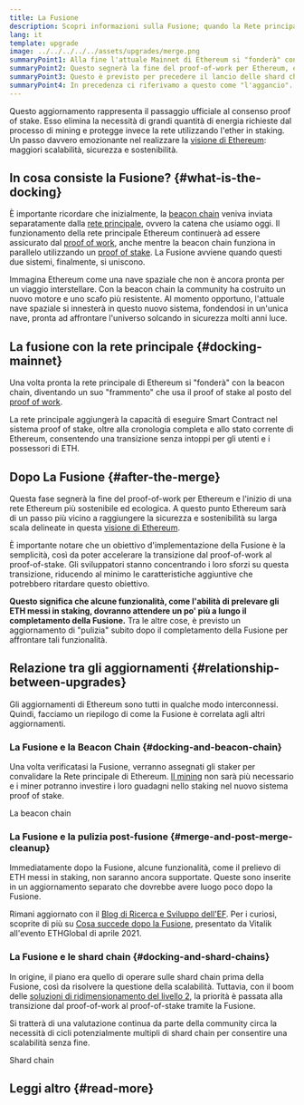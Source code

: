 ```yaml
---
title: La Fusione
description: Scopri informazioni sulla Fusione; quando la Rete principale di Ethereum si unisce al sistema di proof-of-stake coordinato della Beacon Chain.
lang: it
template: upgrade
image: ../../../../../assets/upgrades/merge.png
summaryPoint1: Alla fine l'attuale Mainnet di Ethereum si "fonderà" con il sistema proof-of-stake della Beacon Chain.
summaryPoint2: Questo segnerà la fine del proof-of-work per Ethereum, e la completa transizione al proof-of-stake.
summaryPoint3: Questo è previsto per precedere il lancio delle shard chains.
summaryPoint4: In precedenza ci riferivamo a questo come "l'aggancio".
---
```


<UpgradeStatus dateKey="page-upgrades-merge-date">
  Questo aggiornamento rappresenta il passaggio ufficiale al consenso proof of stake. Esso elimina la necessità di grandi quantità di energia richieste dal processo di mining e protegge invece la rete utilizzando l'ether in staking. Un passo davvero emozionante nel realizzare la <a href="/upgrades/vision/">visione di Ethereum</a>: maggiori scalabilità, sicurezza e sostenibilità.
</UpgradeStatus>

## In cosa consiste la Fusione? {#what-is-the-docking}

È importante ricordare che inizialmente, la [beacon chain](/upgrades/beacon-chain/) veniva inviata separatamente dalla [rete principale](/glossary/#mainnet), ovvero la catena che usiamo oggi. Il funzionamento della rete principale Ethereum continuerà ad essere assicurato dal [proof of work](/developers/docs/consensus-mechanisms/pow/), anche mentre la beacon chain funziona in parallelo utilizzando un [proof of stake](/developers/docs/consensus-mechanisms/pos/). La Fusione avviene quando questi due sistemi, finalmente, si uniscono.

Immagina Ethereum come una nave spaziale che non è ancora pronta per un viaggio interstellare. Con la beacon chain la community ha costruito un nuovo motore e uno scafo più resistente. Al momento opportuno, l'attuale nave spaziale si innesterà in questo nuovo sistema, fondendosi in un'unica nave, pronta ad affrontare l'universo solcando in sicurezza molti anni luce.

## La fusione con la rete principale {#docking-mainnet}

Una volta pronta la rete principale di Ethereum si "fonderà" con la beacon chain, diventando un suo "frammento" che usa il proof of stake al posto del [proof of work](/developers/docs/consensus-mechanisms/pow/).

La rete principale aggiungerà la capacità di eseguire Smart Contract nel sistema proof of stake, oltre alla cronologia completa e allo stato corrente di Ethereum, consentendo una transizione senza intoppi per gli utenti e i possessori di ETH.

## Dopo La Fusione {#after-the-merge}

Questa fase segnerà la fine del proof-of-work per Ethereum e l'inizio di una rete Ethereum più sostenibile ed ecologica. A questo punto Ethereum sarà di un passo più vicino a raggiungere la sicurezza e sostenibilità su larga scala delineate in questa [visione di Ethereum](/upgrades/vision/).

È importante notare che un obiettivo d'implementazione della Fusione è la semplicità, così da poter accelerare la transizione dal proof-of-work al proof-of-stake. Gli sviluppatori stanno concentrando i loro sforzi su questa transizione, riducendo al minimo le caratteristiche aggiuntive che potrebbero ritardare questo obiettivo.

**Questo significa che alcune funzionalità, come l'abilità di prelevare gli ETH messi in staking, dovranno attendere un po' più a lungo il completamento della Fusione.** Tra le altre cose, è previsto un aggiornamento di "pulizia" subito dopo il completamento della Fusione per affrontare tali funzionalità.

## Relazione tra gli aggiornamenti {#relationship-between-upgrades}

Gli aggiornamenti di Ethereum sono tutti in qualche modo interconnessi. Quindi, facciamo un riepilogo di come la Fusione è correlata agli altri aggiornamenti.

### La Fusione e la Beacon Chain {#docking-and-beacon-chain}

Una volta verificatasi la Fusione, verranno assegnati gli staker per convalidare la Rete principale di Ethereum. [Il mining](/developers/docs/consensus-mechanisms/pow/mining/) non sarà più necessario e i miner potranno investire i loro guadagni nello staking nel nuovo sistema proof of stake.

<ButtonLink to="/upgrades/beacon-chain/">
  La beacon chain
</ButtonLink>

### La Fusione e la pulizia post-fusione {#merge-and-post-merge-cleanup}

Immediatamente dopo la Fusione, alcune funzionalità, come il prelievo di ETH messi in staking, non saranno ancora supportate. Queste sono inserite in un aggiornamento separato che dovrebbe avere luogo poco dopo la Fusione.

Rimani aggiornato con il [Blog di Ricerca e Sviluppo dell'EF](https://blog.ethereum.org/category/research-and-development/). Per i curiosi, scoprite di più su [Cosa succede dopo la Fusione](https://youtu.be/7ggwLccuN5s?t=101), presentato da Vitalik all'evento ETHGlobal di aprile 2021.

### La Fusione e le shard chain {#docking-and-shard-chains}

In origine, il piano era quello di operare sulle shard chain prima della Fusione, così da risolvere la questione della scalabilità. Tuttavia, con il boom delle [soluzioni di ridimensionamento del livello 2](/developers/docs/scaling/#layer-2-scaling), la priorità è passata alla transizione dal proof-of-work al proof-of-stake tramite la Fusione.

Si tratterà di una valutazione continua da parte della community circa la necessità di cicli potenzialmente multipli di shard chain per consentire una scalabilità senza fine.

<ButtonLink to="/upgrades/sharding/">
  Shard chain
</ButtonLink>

## Leggi altro {#read-more}

<MergeArticleList />
